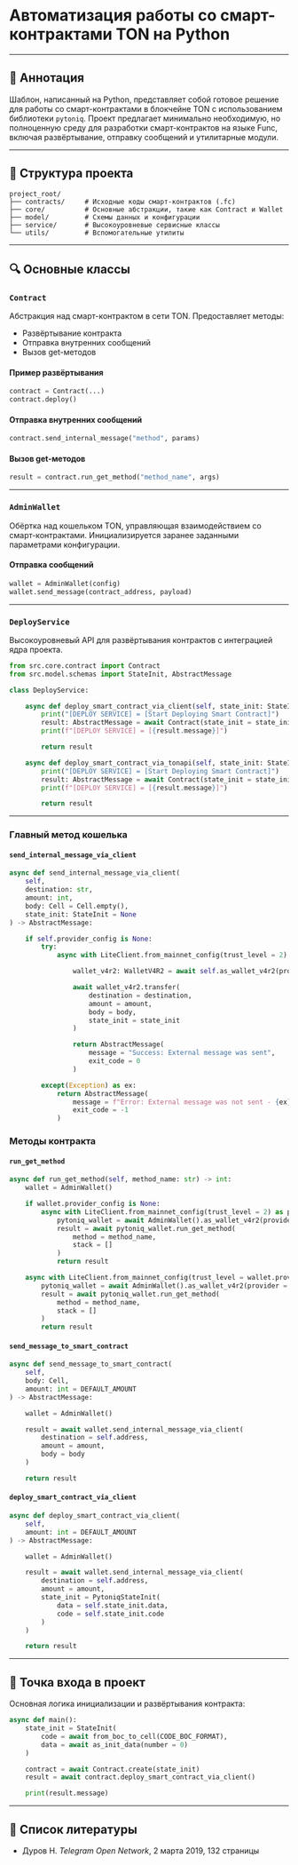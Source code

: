 # Автоматизация работы со смарт-контрактами TON на Python

---

## 📆 Аннотация
Шаблон, написанный на Python, представляет собой готовое решение для работы со смарт-контрактами в блокчейне TON с использованием библиотеки `pytoniq`. Проект предлагает минимально необходимую, но полноценную среду для разработки смарт-контрактов на языке Func, включая развёртывание, отправку сообщений и утилитарные модули.

---

## 📂 Структура проекта
```
project_root/
├── contracts/     # Исходные коды смарт-контрактов (.fc)
├── core/          # Основные абстракции, такие как Contract и Wallet
├── model/         # Схемы данных и конфигурации
├── service/       # Высокоуровневые сервисные классы
└── utils/         # Вспомогательные утилиты
```

---

## 🔍 Основные классы

### `Contract`
Абстракция над смарт-контрактом в сети TON. Предоставляет методы:
- Развёртывание контракта
- Отправка внутренних сообщений
- Вызов get-методов

#### Пример развёртывания
```python
contract = Contract(...)
contract.deploy()
```

#### Отправка внутренних сообщений
```python
contract.send_internal_message("method", params)
```

#### Вызов get-методов
```python
result = contract.run_get_method("method_name", args)
```

---

### `AdminWallet`
Обёртка над кошельком TON, управляющая взаимодействием со смарт-контрактами.
Инициализируется заранее заданными параметрами конфигурации.

#### Отправка сообщений
```python
wallet = AdminWallet(config)
wallet.send_message(contract_address, payload)
```

---

### `DeployService`
Высокоуровневый API для развёртывания контрактов с интеграцией ядра проекта.

```python
from src.core.contract import Contract
from src.model.schemas import StateInit, AbstractMessage

class DeployService:

    async def deploy_smart_contract_via_client(self, state_init: StateInit) -> AbstractMessage:
        print("[DEPLOY SERVICE] = [Start Deploying Smart Contract]")
        result: AbstractMessage = await Contract(state_init = state_init).deploy_smart_contract_via_client()
        print(f"[DEPLOY SERVICE] = [{result.message}]")

        return result

    async def deploy_smart_contract_via_tonapi(self, state_init: StateInit) -> AbstractMessage:
        print("[DEPLOY SERVICE] = [Start Deploying Smart Contract]")
        result: AbstractMessage = await Contract(state_init = state_init).deploy_smart_contract_via_tonapi()
        print(f"[DEPLOY SERVICE] = [{result.message}]")

        return result
```

---
### Главный метод кошелька

#### `send_internal_message_via_client`
```python
async def send_internal_message_via_client(
    self,
    destination: str,
    amount: int,
    body: Cell = Cell.empty(),
    state_init: StateInit = None
) -> AbstractMessage:

    if self.provider_config is None:
        try:
            async with LiteClient.from_mainnet_config(trust_level = 2) as provider:

                wallet_v4r2: WalletV4R2 = await self.as_wallet_v4r2(provider = provider)

                await wallet_v4r2.transfer(
                    destination = destination,
                    amount = amount,
                    body = body,
                    state_init = state_init
                )

                return AbstractMessage(
                    message = "Success: External message was sent",
                    exit_code = 0
                )

        except(Exception) as ex:
            return AbstractMessage(
                message = f"Error: External message was not sent - {ex}",
                exit_code = -1
            )
```

### Методы контракта

#### `run_get_method`
```python
async def run_get_method(self, method_name: str) -> int:
    wallet = AdminWallet()

    if wallet.provider_config is None:
        async with LiteClient.from_mainnet_config(trust_level = 2) as provider:
            pytoniq_wallet = await AdminWallet().as_wallet_v4r2(provider = provider)
            result = await pytoniq_wallet.run_get_method(
                method = method_name,
                stack = []
            )
            return result

    async with LiteClient.from_mainnet_config(trust_level = wallet.provider_config) as provider:
        pytoniq_wallet = await AdminWallet().as_wallet_v4r2(provider = provider)
        result = await pytoniq_wallet.run_get_method(
            method = method_name,
            stack = []
        )
        return result
```

#### `send_message_to_smart_contract`
```python
async def send_message_to_smart_contract(
    self,
    body: Cell,
    amount: int = DEFAULT_AMOUNT
) -> AbstractMessage:

    wallet = AdminWallet()

    result = await wallet.send_internal_message_via_client(
        destination = self.address,
        amount = amount,
        body = body
    )

    return result
```

#### `deploy_smart_contract_via_client`
```python
async def deploy_smart_contract_via_client(
    self,
    amount: int = DEFAULT_AMOUNT
) -> AbstractMessage:

    wallet = AdminWallet()

    result = await wallet.send_internal_message_via_client(
        destination = self.address,
        amount = amount,
        state_init = PytoniqStateInit(
            data = self.state_init.data,
            code = self.state_init.code
        )
    )

    return result
```

---

## 📅 Точка входа в проект
Основная логика инициализации и развёртывания контракта:
```python
async def main():
    state_init = StateInit(
        code = await from_boc_to_cell(CODE_BOC_FORMAT),
        data = await as_init_data(number = 0)
    )

    contract = await Contract.create(state_init)
    result = await contract.deploy_smart_contract_via_client()

    print(result.message)
```

---

## 📖 Список литературы
- Дуров Н. *Telegram Open Network*, 2 марта 2019, 132 страницы
